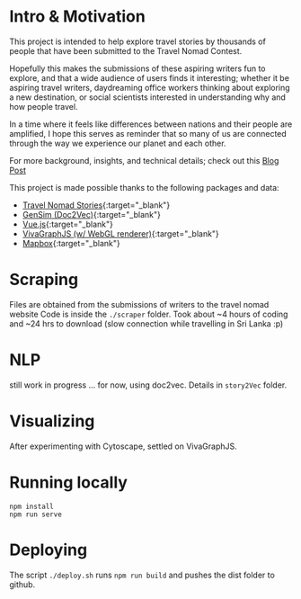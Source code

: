 # Intro & Motivation
 This project is intended to help explore travel stories by thousands of people that have been submitted to the Travel Nomad Contest.

Hopefully this makes the submissions of these aspiring writers fun to explore, and that a wide audience of users finds it interesting; whether it be aspiring travel writers, daydreaming office workers thinking about exploring a new destination, or social scientists interested in understanding why and how people travel.

In a time where it feels like differences between nations and their people are amplified, I hope this serves as reminder that so many of us are connected through the way we experience our planet and each other.

For more background, insights, and technical details; check out this [Blog Post](https://zouhairm.github.io/writerBlock)

This project is made possible thanks to the following packages and data:

* [Travel Nomad Stories](https://www.worldnomads.com/create/scholarships/writing/2018/results){:target="_blank"}
* [GenSim (Doc2Vec)](https://radimrehurek.com/gensim/models/doc2vec.html){:target="_blank"}
* [Vue.js](https://github.com/vuejs/awesome-vue){:target="_blank"}
* [VivaGraphJS (w/ WebGL renderer)](https://github.com/anvaka/VivaGraphJS){:target="_blank"}
* [Mapbox](https://www.mapbox.com/){:target="&#95;blank"}


# Scraping
Files are obtained from the submissions of writers to the travel nomad website
Code is inside the `./scraper` folder.
Took about ~4 hours of coding and ~24 hrs to download (slow connection while travelling in Sri Lanka :p)


# NLP
still work in progress ... for now, using doc2vec. Details in `story2Vec` folder.

# Visualizing
After experimenting with Cytoscape, settled on VivaGraphJS. 

# Running locally
```
npm install
npm run serve
```

# Deploying
The  script `./deploy.sh` runs `npm run build` and pushes the dist folder to github.